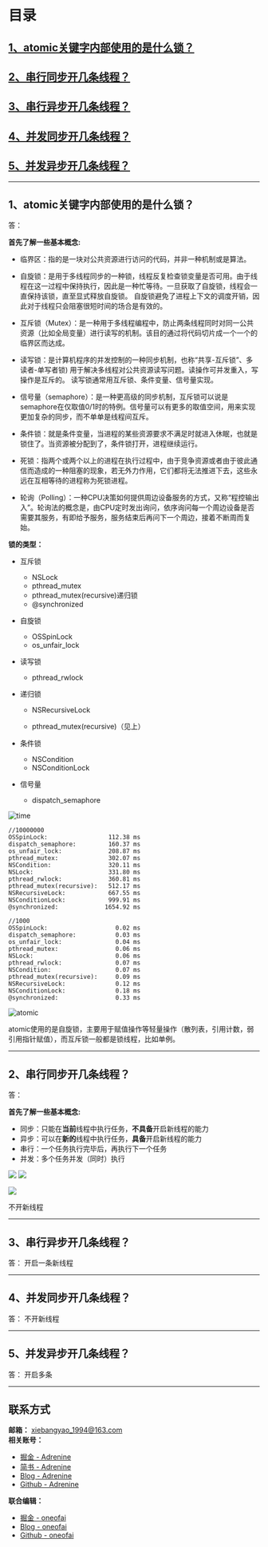 # 目录
## [1、atomic关键字内部使用的是什么锁？](#21)
## [2、串行同步开几条线程？](#22)
## [3、串行异步开几条线程？](#23)
## [4、并发同步开几条线程？](#24)
## [5、并发异步开几条线程？](#25)

***

<h2 id="21">1、atomic关键字内部使用的是什么锁？</h2>
答：</br>

**首先了解一些基本概念:** 

* 临界区：指的是一块对公共资源进行访问的代码，并非一种机制或是算法。

* 自旋锁：是用于多线程同步的一种锁，线程反复检查锁变量是否可用。由于线程在这一过程中保持执行，因此是一种忙等待。一旦获取了自旋锁，线程会一直保持该锁，直至显式释放自旋锁。 自旋锁避免了进程上下文的调度开销，因此对于线程只会阻塞很短时间的场合是有效的。

* 互斥锁（Mutex）：是一种用于多线程编程中，防止两条线程同时对同一公共资源（比如全局变量）进行读写的机制。该目的通过将代码切片成一个一个的临界区而达成。

* 读写锁：是计算机程序的并发控制的一种同步机制，也称“共享-互斥锁”、多读者-单写者锁) 用于解决多线程对公共资源读写问题。读操作可并发重入，写操作是互斥的。 读写锁通常用互斥锁、条件变量、信号量实现。

* 信号量（semaphore）：是一种更高级的同步机制，互斥锁可以说是semaphore在仅取值0/1时的特例。信号量可以有更多的取值空间，用来实现更加复杂的同步，而不单单是线程间互斥。

* 条件锁：就是条件变量，当进程的某些资源要求不满足时就进入休眠，也就是锁住了。当资源被分配到了，条件锁打开，进程继续运行。

* 死锁：指两个或两个以上的进程在执行过程中，由于竞争资源或者由于彼此通信而造成的一种阻塞的现象，若无外力作用，它们都将无法推进下去，这些永远在互相等待的进程称为死锁进程。

* 轮询（Polling）：一种CPU决策如何提供周边设备服务的方式，又称“程控输出入”。轮询法的概念是，由CPU定时发出询问，依序询问每一个周边设备是否需要其服务，有即给予服务，服务结束后再问下一个周边，接着不断周而复始。

**锁的类型：**
* 互斥锁

    * NSLock
    * pthread_mutex
    * pthread_mutex(recursive)递归锁
    * @synchronized

* 自旋锁

    * OSSpinLock
    * os_unfair_lock

* 读写锁

    * pthread_rwlock

* 递归锁

    * NSRecursiveLock

    * pthread_mutex(recursive)（见上）

* 条件锁

    * NSCondition
    * NSConditionLock

* 信号量

    * dispatch_semaphore


![time](
https://i.loli.net/2019/04/04/5ca5a766b143c.png) 

```
//10000000
OSSpinLock:                 112.38 ms
dispatch_semaphore:         160.37 ms
os_unfair_lock:             208.87 ms
pthread_mutex:              302.07 ms
NSCondition:                320.11 ms
NSLock:                     331.80 ms
pthread_rwlock:             360.81 ms
pthread_mutex(recursive):   512.17 ms
NSRecursiveLock:            667.55 ms
NSConditionLock:            999.91 ms
@synchronized:             1654.92 ms

//1000
OSSpinLock:                   0.02 ms
dispatch_semaphore:           0.03 ms
os_unfair_lock:               0.04 ms
pthread_mutex:                0.06 ms
NSLock:                       0.06 ms
pthread_rwlock:               0.07 ms
NSCondition:                  0.07 ms
pthread_mutex(recursive):     0.09 ms
NSRecursiveLock:              0.12 ms
NSConditionLock:              0.18 ms
@synchronized:                0.33 ms
```


![atomic](
https://i.loli.net/2019/04/04/5ca5a77ed27d7.jpg)

atomic使用的是自旋锁，主要用于赋值操作等轻量操作（散列表，引用计数，弱引用指针赋值），而互斥锁一般都是锁线程，比如单例。
***
<h2 id="22">2、串行同步开几条线程？</h2>
答：

**首先了解一些基本概念:** 
* 同步：只能在**当前**线程中执行任务，**不具备**开启新线程的能力
* 异步：可以在**新的**线程中执行任务，**具备**开启新线程的能力
* 串行：一个任务执行完毕后，再执行下一个任务
* 并发：多个任务并发（同时）执行

![](https://i.loli.net/2019/04/04/5ca5a36b7307e.png)
![](https://i.loli.net/2019/04/04/5ca5a36b84774.png)

![](https://i.loli.net/2019/04/04/5ca5a561c538a.jpeg)

不开新线程
***
<h2 id="23">3、串行异步开几条线程？</h2>
答：
开启一条新线程

***
<h2 id="24">4、并发同步开几条线程？</h2>
答：
不开新线程

***
<h2 id="25">5、并发异步开几条线程？</h2>
答：
开启多条

***

## 联系方式
**邮箱：** xiebangyao_1994@163.com</br>
**相关账号：**
* [掘金 - Adrenine](https://juejin.im/user/57c39bfb79bc440063e5ad44)
* [简书 - Adrenine](https://www.jianshu.com/u/b20be2dcb0c3)
* [Blog - Adrenine](https://adrenine.github.io/)
* [Github - Adrenine](https://github.com/Adrenine)

**联合编辑：**
* [掘金 - oneofai](https://juejin.im/user/596490e6f265da6c306535c4)
* [Blog - oneofai](https://oneofai.github.io/)
* [Github - oneofai](https://github.com/oneofai)